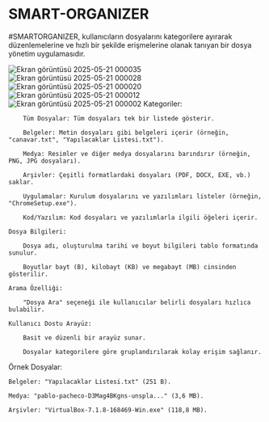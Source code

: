 # SMART-ORGANIZER
#SMARTORGANIZER, kullanıcıların dosyalarını kategorilere ayırarak düzenlemelerine ve hızlı bir şekilde erişmelerine olanak tanıyan bir dosya yönetim uygulamasıdır.

![Ekran görüntüsü 2025-05-21 000035](https://github.com/user-attachments/assets/d29ef9ca-efe2-4a58-9fda-f775f7aafc8f)
![Ekran görüntüsü 2025-05-21 000028](https://github.com/user-attachments/assets/15acbc72-708c-4754-9dde-4c158558e8da)
![Ekran görüntüsü 2025-05-21 000020](https://github.com/user-attachments/assets/a014c7d3-d80c-4536-814e-926f6f1169d6)
![Ekran görüntüsü 2025-05-21 000012](https://github.com/user-attachments/assets/958752a0-82e6-46fc-8dbb-e25918394b6d)
![Ekran görüntüsü 2025-05-21 000002](https://github.com/user-attachments/assets/ef608c18-ae7b-467f-9cf9-eaf5f00e346e)
Kategoriler:

        Tüm Dosyalar: Tüm dosyaları tek bir listede gösterir.

        Belgeler: Metin dosyaları gibi belgeleri içerir (örneğin, "canavar.txt", "Yapılacaklar Listesi.txt").

        Medya: Resimler ve diğer medya dosyalarını barındırır (örneğin, PNG, JPG dosyaları).

        Arşivler: Çeşitli formatlardaki dosyaları (PDF, DOCX, EXE, vb.) saklar.

        Uygulamalar: Kurulum dosyalarını ve yazılımları listeler (örneğin, "ChromeSetup.exe").

        Kod/Yazılım: Kod dosyaları ve yazılımlarla ilgili öğeleri içerir.

    Dosya Bilgileri:

        Dosya adı, oluşturulma tarihi ve boyut bilgileri tablo formatında sunulur.

        Boyutlar bayt (B), kilobayt (KB) ve megabayt (MB) cinsinden gösterilir.

    Arama Özelliği:

        "Dosya Ara" seçeneği ile kullanıcılar belirli dosyaları hızlıca bulabilir.

    Kullanıcı Dostu Arayüz:

        Basit ve düzenli bir arayüz sunar.

        Dosyalar kategorilere göre gruplandırılarak kolay erişim sağlanır.

Örnek Dosyalar:

    Belgeler: "Yapılacaklar Listesi.txt" (251 B).

    Medya: "pablo-pacheco-D3Mag4BKgns-unspla..." (3,6 MB).

    Arşivler: "VirtualBox-7.1.8-168469-Win.exe" (118,8 MB).

